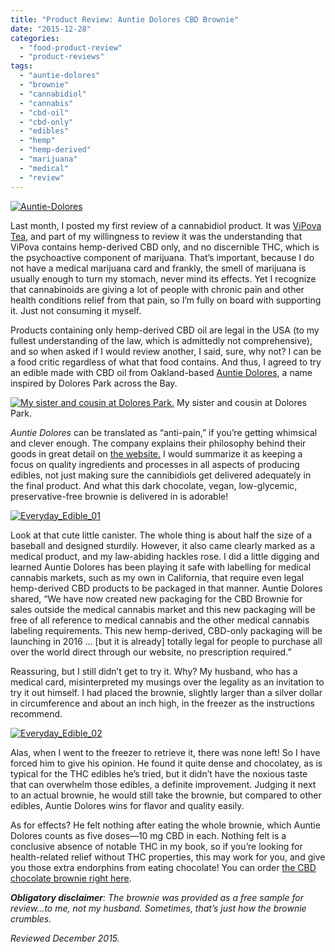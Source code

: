 ```yaml
---
title: "Product Review: Auntie Dolores CBD Brownie"
date: "2015-12-28"
categories:
  - "food-product-review"
  - "product-reviews"
tags:
  - "auntie-dolores"
  - "brownie"
  - "cannabidiol"
  - "cannabis"
  - "cbd-oil"
  - "cbd-only"
  - "edibles"
  - "hemp"
  - "hemp-derived"
  - "marijuana"
  - "medical"
  - "review"
---
```


[![Auntie-Dolores](http://s3.amazonaws.com/thegourmez-wpmedia/2015/12/Auntie-Dolores.png)](http://s3.amazonaws.com/thegourmez-wpmedia/2015/12/Auntie-Dolores.png)

Last month, I posted my first review of a cannabidiol product. It was [ViPova Tea,](http://thegourmez.com/2015/10/20/vipova-cannabidiol-tea/) and part of my willingness to review it was the understanding that ViPova contains hemp-derived CBD only, and no discernible THC, which is the psychoactive component of marijuana. That’s important, because I do not have a medical marijuana card and frankly, the smell of marijuana is usually enough to turn my stomach, never mind its effects. Yet I recognize that cannabinoids are giving a lot of people with chronic pain and other health conditions relief from that pain, so I’m fully on board with supporting it. Just not consuming it myself.

Products containing only hemp-derived CBD oil are legal in the USA (to my fullest understanding of the law, which is admittedly not comprehensive), and so when asked if I would review another, I said, sure, why not? I can be a food critic regardless of what that food contains. And thus, I agreed to try an edible made with CBD oil from Oakland-based [Auntie Dolores](http://auntiedolores.com/about-2/), a name inspired by Dolores Park across the Bay.




<div class="caption">

[![My sister and cousin at Dolores Park.](http://s3.amazonaws.com/thegourmez-wpmedia/2015/12/dolores-park-500x333.jpg)](http://s3.amazonaws.com/thegourmez-wpmedia/2015/12/dolores-park.jpg) My sister and cousin at Dolores Park.</div>


_Auntie Dolores_ can be translated as “anti-pain,” if you’re getting whimsical and clever enough. The company explains their philosophy behind their goods in great detail on [the website.](http://auntiedolores.com/about-2/) I would summarize it as keeping a focus on quality ingredients and processes in all aspects of producing edibles, not just making sure the cannibidiols get delivered adequately in the final product. And what this dark chocolate, vegan, low-glycemic, preservative-free brownie is delivered in is adorable!

[![Everyday_Edible_01](http://s3.amazonaws.com/thegourmez-wpmedia/2015/12/Everyday_Edible_01-500x334.jpg)](http://s3.amazonaws.com/thegourmez-wpmedia/2015/12/Everyday_Edible_01.jpg)

Look at that cute little canister. The whole thing is about half the size of a baseball and designed sturdily. However, it also came clearly marked as a medical product, and my law-abiding hackles rose. I did a little digging and learned Auntie Dolores has been playing it safe with labelling for medical cannabis markets, such as my own in California, that require even legal hemp-derived CBD products to be packaged in that manner. Auntie Dolores shared, “We have now created new packaging for the CBD Brownie for sales outside the medical cannabis market and this new packaging will be free of all reference to medical cannabis and the other medical cannabis labeling requirements. This new hemp-derived, CBD-only packaging will be launching in 2016 … \[but it is already\] totally legal for people to purchase all over the world direct through our website, no prescription required.”

Reassuring, but I still didn’t get to try it. Why? My husband, who has a medical card, misinterpreted my musings over the legality as an invitation to try it out himself. I had placed the brownie, slightly larger than a silver dollar in circumference and about an inch high, in the freezer as the instructions recommend.

[![Everyday_Edible_02](http://s3.amazonaws.com/thegourmez-wpmedia/2015/12/Everyday_Edible_02-448x500.jpg)](http://s3.amazonaws.com/thegourmez-wpmedia/2015/12/Everyday_Edible_02.jpg)

Alas, when I went to the freezer to retrieve it, there was none left! So I have forced him to give his opinion. He found it quite dense and chocolatey, as is typical for the THC edibles he’s tried, but it didn’t have the noxious taste that can overwhelm those edibles, a definite improvement. Judging it next to an actual brownie, he would still take the brownie, but compared to other edibles, Auntie Dolores wins for flavor and quality easily.

As for effects? He felt nothing after eating the whole brownie, which Auntie Dolores counts as five doses—10 mg CBD in each. Nothing felt is a conclusive absence of notable THC in my book, so if you’re looking for health-related relief without THC properties, this may work for you, and give you those extra endorphins from eating chocolate! You can order [the CBD chocolate brownie right here](http://auntiedolores.com/ad_products/cbd-chocolate-brownie-2/).

**_Obligatory disclaimer_**_: The brownie was provided as a free sample for review…to me, not my husband. Sometimes, that’s just how the brownie crumbles._

_Reviewed December 2015._
